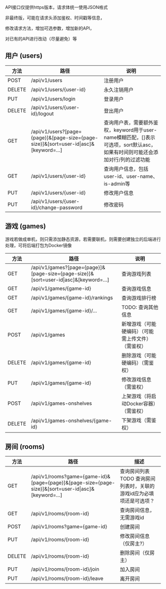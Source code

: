 API接口仅提供https版本，请求体统一使用JSON格式

非最终版，可能在请求头添加鉴权、时间戳等信息，

修改请求方法，增加可选参数，增加新的API，

对已有的API进行改动（尽量避免）等

## 用户 (users)

| 方法 | 路径 | 说明 |
| ---- | ---- | ---- |
| POST | /api/v1/users | 注册用户 |
| DELETE | /api/v1/users/{user-id} | 永久注销用户 |
| PUT | /api/v1/users/login | 登录用户 |
| DELETE | /api/v1/users/{user-id}/logout | 登出用户 |
| GET | /api/v1/users?[page={page}]&[page-size={page-size}]&[sort=user-id\|asc]&[keyword=…] | 查询用户表，需要额外鉴权，keyword用于user-name模糊匹配，[]表示可选项，sort默认asc，如果有时间则可能还会添加对行/列的过滤功能 |
| GET | /api/v1/users/{user-id} | 查询用户信息，包括user-id、user-name、is-admin等 |
| PUT | /api/v1/users/{user-id} | 修改用户信息 |
| PUT | /api/v1/users/{user-id}/change-password | 修改密码 |


## 游戏 (games)

游戏若做成单机，则只需添加静态资源，若需要联机，则需要创建独立的后端进行处理，可将后端打包为Docker镜像

| 方法 | 路径 | 说明 |
| ---- | ---- | ---- |
| GET | /api/v1/games?[page={page}]&[page-size={page-size}]&[sort=user-id\|asc]&[keyword=…] | 查询游戏列表 |
| GET | /api/v1/games/{game-id} | 查询游戏信息 |
| GET | /api/v1/games/{game-id}/rankings | 查询游戏排行榜 |
| GET | /api/v1/games/{game-id}/… | TODO: 查询其他信息 |
| POST | /api/v1/games | 新增游戏（可能硬编码）（可能需上传文件）（需鉴权） |
| DELETE | /api/v1/games/{game-id} |  删除游戏（可能硬编码）（需鉴权） |
| PUT | /api/v1/games/{game-id} | 修改游戏信息（需鉴权） |
| POST | /api/v1/games-onshelves | 上架游戏（将启动Docker容器）（需鉴权） |
| DELETE | /api/v1/games-onshelves/{game-id} | 下架游戏（需鉴权） |

## 房间 (rooms)
| 方法 | 路径 | 描述 |
| ---- | ---- | ---- |
| GET | /api/v1/rooms?game={game-id}&[page={page}]&[page-size={page-size}]&[sort=user-id\|asc]&[keyword=…] | 查询房间列表 TODO 查询房间列表时，关联的游戏id应为必填项还是可选项？ |
| GET | /api/v1/rooms/{room-id} | 查询房间信息，无需游戏id |
| POST | /api/v1/rooms?game={game-id} | 创建房间 |
| PUT | /api/v1/rooms/{room-id} | 修改房间信息（仅房主?） |
| DELETE | /api/v1/rooms/{room-id} | 删除房间（仅房主） |
| PUT | /api/v1/rooms/{room-id}/join | 加入房间 |
| PUT | /api/v1/rooms/{room-id}/leave | 离开房间 |

